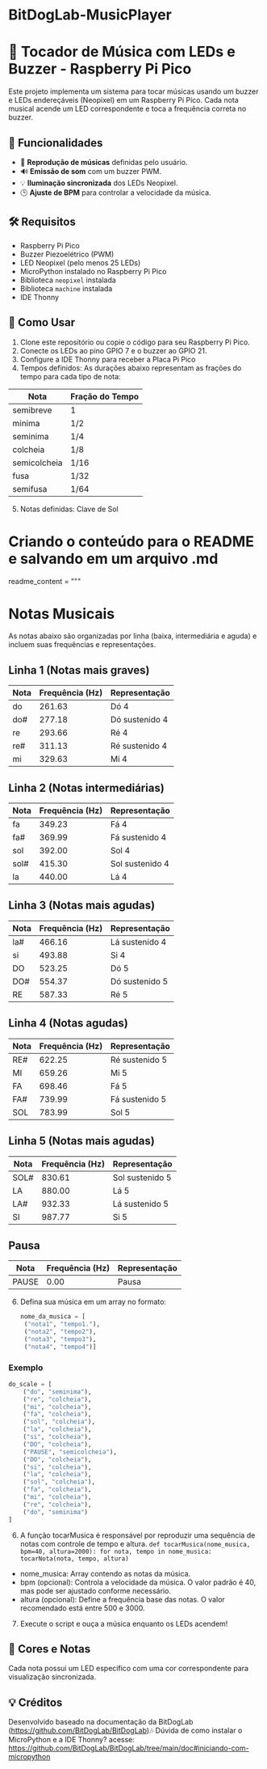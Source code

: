 # BitDogLab-MusicPlayer

# 🎵 Tocador de Música com LEDs e Buzzer - Raspberry Pi Pico

Este projeto implementa um sistema para tocar músicas usando um buzzer e LEDs endereçáveis (Neopixel) em um Raspberry Pi Pico. Cada nota musical acende um LED correspondente e toca a frequência correta no buzzer.

## 🚀 Funcionalidades
- 🎼 **Reprodução de músicas** definidas pelo usuário.
- 🔊 **Emissão de som** com um buzzer PWM.
- 💡 **Iluminação sincronizada** dos LEDs Neopixel.
- 🕒 **Ajuste de BPM** para controlar a velocidade da música.

## 🛠️ Requisitos
- Raspberry Pi Pico
- Buzzer Piezoelétrico (PWM)
- LED Neopixel (pelo menos 25 LEDs)
- MicroPython instalado no Raspberry Pi Pico
- Biblioteca `neopixel` instalada
- Biblioteca `machine` instalada
- IDE Thonny

## 📝 Como Usar
1. Clone este repositório ou copie o código para seu Raspberry Pi Pico.
2. Conecte os LEDs ao pino GPIO 7 e o buzzer ao GPIO 21.
3. Configure a IDE Thonny para receber a Placa Pi Pico
4. Tempos definidos:
As durações abaixo representam as frações do tempo para cada tipo de nota:

| Nota            | Fração do Tempo |
|-----------------|-----------------|
| semibreve       | 1               |
| minima          | 1/2             |
| seminima        | 1/4             |
| colcheia        | 1/8             |
| semicolcheia    | 1/16            |
| fusa            | 1/32            |
| semifusa         | 1/64            |

5. Notas definidas: Clave de Sol
# Criando o conteúdo para o README e salvando em um arquivo .md
readme_content = """
# Notas Musicais

As notas abaixo são organizadas por linha (baixa, intermediária e aguda) e incluem suas frequências e representações.

## Linha 1 (Notas mais graves)

| Nota   | Frequência (Hz) | Representação     |
|--------|-----------------|-------------------|
| do     | 261.63          | Dó 4              |
| do#    | 277.18          | Dó sustenido 4    |
| re     | 293.66          | Ré 4              |
| re#    | 311.13          | Ré sustenido 4    |
| mi     | 329.63          | Mi 4              |

## Linha 2 (Notas intermediárias)

| Nota   | Frequência (Hz) | Representação     |
|--------|-----------------|-------------------|
| fa     | 349.23          | Fá 4              |
| fa#    | 369.99          | Fá sustenido 4    |
| sol    | 392.00          | Sol 4             |
| sol#   | 415.30          | Sol sustenido 4   |
| la     | 440.00          | Lá 4              |

## Linha 3 (Notas mais agudas)

| Nota   | Frequência (Hz) | Representação     |
|--------|-----------------|-------------------|
| la#    | 466.16          | Lá sustenido 4    |
| si     | 493.88          | Si 4              |
| DO     | 523.25          | Dó 5              |
| DO#    | 554.37          | Dó sustenido 5    |
| RE     | 587.33          | Ré 5              |

## Linha 4 (Notas agudas)

| Nota   | Frequência (Hz) | Representação     |
|--------|-----------------|-------------------|
| RE#    | 622.25          | Ré sustenido 5    |
| MI     | 659.26          | Mi 5              |
| FA     | 698.46          | Fá 5              |
| FA#    | 739.99          | Fá sustenido 5    |
| SOL    | 783.99          | Sol 5             |

## Linha 5 (Notas mais agudas)

| Nota   | Frequência (Hz) | Representação     |
|--------|-----------------|-------------------|
| SOL#   | 830.61          | Sol sustenido 5   |
| LA     | 880.00          | Lá 5              |
| LA#    | 932.33          | Lá sustenido 5    |
| SI     | 987.77          | Si 5              |

## Pausa

| Nota   | Frequência (Hz) | Representação     |
|--------|-----------------|-------------------|
| PAUSE  | 0.00            | Pausa             |

6. Defina sua música em um array no formato:
   ```python
   nome_da_musica = [
    ("nota1", "tempo1."),
    ("nota2", "tempo2"),
    ("nota3", "tempo3"),
    ("nota4", "tempo4")]
   ```
### Exemplo
```python
do_scale = [
    ("do", "seminima"),
    ("re", "colcheia"),
    ("mi", "colcheia"),
    ("fa", "colcheia"),
    ("sol", "colcheia"),
    ("la", "colcheia"),
    ("si", "colcheia"),
    ("DO", "colcheia"),
    ("PAUSE", "semicolcheia"),
    ("DO", "colcheia"),
    ("si", "colcheia"),
    ("la", "colcheia"),
    ("sol", "colcheia"),
    ("fa", "colcheia"),
    ("mi", "colcheia"),
    ("re", "colcheia"),
    ("do", "seminima")
]
```
6. A função tocarMusica é responsável por reproduzir uma sequência de notas com controle de tempo e altura. 
`def tocarMusica(nome_musica, bpm=40, altura=2000):
  for nota, tempo in nome_musica:
    tocarNota(nota, tempo, altura)`
- nome_musica: Array contendo as notas da música.
- bpm (opcional): Controla a velocidade da música. O valor padrão é 40, mas pode ser ajustado conforme necessário.
- altura (opcional): Define a frequência base das notas. O valor recomendado está entre 500 e 3000.
   
7. Execute o script e ouça a música enquanto os LEDs acendem!

## 🎨 Cores e Notas
Cada nota possui um LED específico com uma cor correspondente para visualização sincronizada.

## 💡 Créditos
Desenvolvido baseado na documentação da BitDogLab (https://github.com/BitDogLab/BitDogLab)🎶
Dúvida de como instalar o MicroPython e a IDE Thonny? acesse:
https://github.com/BitDogLab/BitDogLab/tree/main/doc#iniciando-com-micropython
